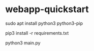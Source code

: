 # webapp-quickstart

sudo apt install python3 python3-pip

pip3 install -r requirements.txt

python3 main.py
